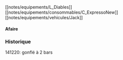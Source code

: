 [[notes/equipements/L_Diables]] [[notes/equipements/consommables/C_ExpressoNew]] [[notes/equipements/vehicules/Jack]]
#### Afaire 

### Historique
141220: gonflé à 2 bars

